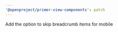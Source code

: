 ```yaml
---
'@openproject/primer-view-components': patch
---
```


Add the option to skip breadcrumb items for mobile
